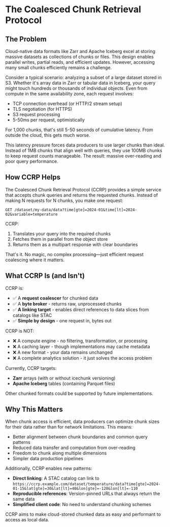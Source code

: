 # The Coalesced Chunk Retrieval Protocol

## The Problem

Cloud-native data formats like Zarr and Apache Iceberg excel at storing massive
datasets as collections of chunks or files. This design enables parallel
writes, partial reads, and efficient updates. However, accessing many small
chunks efficiently remains a challenge.

Consider a typical scenario: analyzing a subset of a large dataset stored in
S3. Whether it's array data in Zarr or tabular data in Iceberg, your query
might touch hundreds or thousands of individual objects. Even from compute in
the same availability zone, each request involves:

- TCP connection overhead (or HTTP/2 stream setup)
- TLS negotiation (for HTTPS)
- S3 request processing
- 5-50ms per request, optimistically

For 1,000 chunks, that's still 5-50 seconds of cumulative latency. From outside
the cloud, this gets much worse.

This latency pressure forces data producers to use larger chunks than ideal.
Instead of 1MB chunks that align well with queries, they use 100MB chunks to
keep request counts manageable. The result: massive over-reading and poor query
performance.

## How CCRP Helps

The Coalesced Chunk Retrieval Protocol (CCRP) provides a simple service that
accepts chunk queries and returns the requested chunks. Instead of making N
requests for N chunks, you make one request:

```
GET /dataset/my-data/data?time[gte]=2024-01&time[lt]=2024-02&variable=temperature
```

CCRP:

1. Translates your query into the required chunks
2. Fetches them in parallel from the object store
3. Returns them as a multipart response with clear boundaries

That's it. No magic, no complex processing—just efficient request coalescing
where it matters.

## What CCRP Is (and Isn't)

CCRP is:

- ✅ A **request coalescer** for chunked data
- ✅ A **byte broker** - returns raw, unprocessed chunks
- ✅ **A linking target** - enables direct references to data slices from
  catalogs like STAC
- ✅ **Simple by design** - one request in, bytes out

CCRP is NOT:

- ❌ A compute engine - no filtering, transformation, or processing
- ❌ A caching layer - though implementations may cache metadata
- ❌ A new format - your data remains unchanged
- ❌ A complete analytics solution - it just solves the access problem

Currently, CCRP targets:

- **Zarr** arrays (with or without icechunk versioning)
- **Apache Iceberg** tables (containing Parquet files)

Other chunked formats could be supported by future implementations.

## Why This Matters

When chunk access is efficient, data producers can optimize chunk sizes for
their data rather than for network limitations. This means:

- Better alignment between chunk boundaries and common query patterns
- Reduced data transfer and computation from over-reading
- Freedom to chunk along multiple dimensions
- Simpler data production pipelines

Additionally, CCRP enables new patterns:

- **Direct linking**: A STAC catalog can link to
  `https://ccrp.example.com/dataset/temperature/data?time[gte]=2024-01-15&lat[gte]=30&lat[lt]=40&lon[gte]=-120&lon[lt]=-110`
- **Reproducible references**: Version-pinned URLs that always return the same
  data
- **Simplified client code**: No need to understand chunking schemes

CCRP aims to make cloud-stored chunked data as easy and performant to access as
local data.
